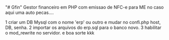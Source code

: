 "# Gfin" 
Gestor financeiro em PHP com emissao de NFC-e para ME no caso aqui uma auto pecas....

1 criar um DB Mysql com o nome 'erp' ou outro e mudar no confi.php host, DB, senha.
2 importar os arquivos do erp.sql para o banco novo.
3 habilitar o mod_rewrite no servidor.
e boa sorte kkk